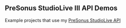 PreSonus StudioLive III API Demos
---

Example projects that use my [PreSonus StudioLive API](https://github.com/featherbear/presonus-studiolive-api)
